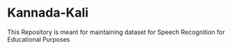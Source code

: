 # Kannada-Kali
This Repository is meant for maintaining dataset for Speech Recognition for Educational Purposes
